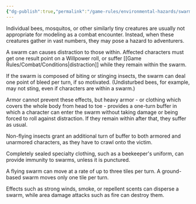 ```yaml
---
{"dg-publish":true,"permalink":"/game-rules/environmental-hazards/swarms/"}
---
```


Individual bees, mosquitos, or other similarly tiny creatures are usually not appropriate for modeling as a combat encounter. Instead, when these creatures gather in vast numbers, they may pose a hazard to adventurers. 

A swarm can causes distraction to those within. Affected characters must get one result point on a Willpower roll, or suffer [[Game Rules/Combat/Conditions\|distraction]] while they remain within the swarm.

If the swarm is composed of biting or stinging insects, the swarm can deal one point of bleed per turn, if so motivated. (Undisturbed bees, for example, may not sting, even if characters are within a swarm.)

Armor cannot prevent these effects, but heavy armor - or clothing which covers the whole body from head to toe - provides a one-turn buffer in which a character can enter the swarm without taking damage or being forced to roll against distraction. If they remain within after that, they suffer as usual.

Non-flying insects grant an additional turn of buffer to both armored and unarmored characters, as they have to crawl onto the victim.

Completely sealed specialty clothing, such as a beekeeper's uniform, can provide immunity to swarms, unless it is punctured.

A flying swarm can move at a rate of up to three tiles per turn. A ground-based swarm moves only one tile per turn.

Effects such as strong winds, smoke, or repellent scents can disperse a swarm, while area damage attacks such as fire can destroy them.